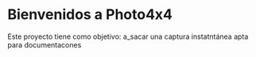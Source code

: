 # Bienvenidos a Photo4x4
Este proyecto tiene como objetivo:
a_sacar una captura instatntánea apta para documentacones